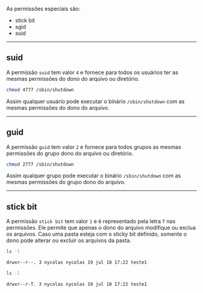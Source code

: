 
As permissões especiais são:
- stick bit
- sgid
- suid

---

## suid
A permissão `suid` tem valor `4` e fornece para todos os usuários ter as mesmas permissões do dono do arquivo ou diretório.

```bash
chmod 4777 /sbin/shutdown
```
Assim qualquer usuário pode executar o binário `/sbin/shutdown` com as mesmas permissões do dono do arquivo.

---

## guid
A permissão `guid` tem valor `2` e fornece para todos grupos as  mesmas permissões do grupo dono do arquivo ou diretório.

```bash
chmod 2777 /sbin/shutdown
```
Assim qualquer grupo pode executar o binário `/sbin/shutdown` com as mesmas permissões do grupo dono do arquivo.

---

## stick bit
A permissão `stick bit` tem valor `1` e é representado pela letra `T` nas permissões. Ele permite que apenas o dono do arquivo modifique ou exclua os arquivos. Caso uma pasta esteja com o sticky bit definido, somente o dono pode alterar ou excluir os arquivos da pasta.

```bash
ls -l

drwxr--r--. 3 nycolas nycolas 19 jul 10 17:22 teste1
```

```bash
ls -l

drwxr--r-T. 3 nycolas nycolas 19 jul 10 17:22 teste1
```